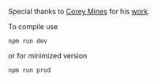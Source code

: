Special thanks to [Corey Mines](https://dribbble.com/coreymines) for his [work]((https://dribbble.com/shots/3667912-Daily-UI-010-Social-Share)).

To compile use 
```
npm run dev
```
or for minimized version
```
npm run prod
```